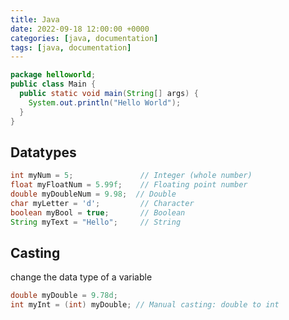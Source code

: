 ```yaml
---
title: Java
date: 2022-09-18 12:00:00 +0000
categories: [java, documentation]
tags: [java, documentation]
---
```


```java
package helloworld;
public class Main {
  public static void main(String[] args) {
    System.out.println("Hello World");
  }
}
```

## Datatypes

```java
int myNum = 5;               // Integer (whole number)
float myFloatNum = 5.99f;    // Floating point number
double myDoubleNum = 9.98;  // Double
char myLetter = 'd';         // Character
boolean myBool = true;       // Boolean
String myText = "Hello";     // String
```

## Casting

change the data type of a variable

```java
double myDouble = 9.78d;
int myInt = (int) myDouble; // Manual casting: double to int
```
